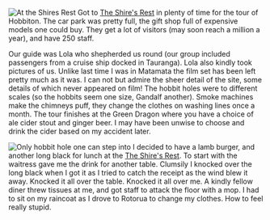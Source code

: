 ![At the Shires Rest](IMG_0989.jpg)
Got to [The Shire's Rest](https://www.hobbitontours.com/en/the-shires-rest/)
in plenty of time for the tour of Hobbiton. The car park was
pretty full, the gift shop full of expensive models one could buy. They get a lot
of visitors (may soon reach a million a year), and have 250 staff.

Our guide was
Lola who shepherded us round (our group included passengers from a cruise ship docked
in Tauranga).
Lola also kindly took pictures of us. Unlike last time I was in Matamata the film
set has been left pretty much as it was. I can not but admire the sheer detail of the site,
some details of which never appeared on film! The hobbit holes were to different scales (so
the hobbits seem one size, Gandalf another). Smoke machines make the chimneys puff,
they change the clothes on washing lines once a month. The tour finishes at the Green
Dragon where you have a choice of ale cider stout and ginger beer. I may have been unwise
to choose and drink the cider based on my accident later.

![Only hobbit hole one can step into](IMG_1032.jpg)
I decided to have a lamb burger, and another long black for lunch at the [The Shire's Rest](https://www.hobbitontours.com/en/the-shires-rest/).
To start with the waitress gave me the drink for another table.
Clumsily I knocked over the long black when I got it as I tried to catch the receipt as the wind
blew it away. Knocked it all over the table. Knocked it all over me. A kindly fellow diner
threw tissues at me, and got staff to attack the floor with a mop. I had to sit on
my raincoat as I drove to Rotorua to change my clothes. How to feel really stupid.
